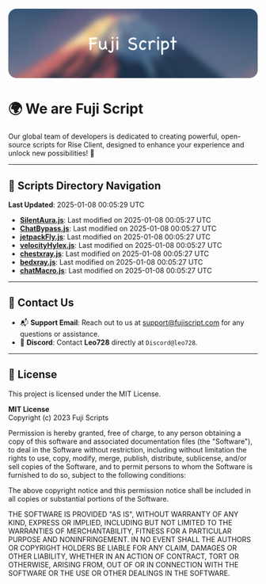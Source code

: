 ![Banner](.github/b.webp)

# 🌍 **We are Fuji Script**

Our global team of developers is dedicated to creating powerful, open-source scripts for Rise Client, designed to enhance your experience and unlock new possibilities! 🌟

---
<!-- SCRIPTS_NAVIGATION_START -->
## 📂 **Scripts Directory Navigation**

**Last Updated**: 2025-01-08 00:05:29 UTC

- **[SilentAura.js](scripts/SilentAura.js)**: Last modified on 2025-01-08 00:05:27 UTC
- **[ChatBypass.js](scripts/ChatBypass.js)**: Last modified on 2025-01-08 00:05:27 UTC
- **[jetpackFly.js](scripts/jetpackFly.js)**: Last modified on 2025-01-08 00:05:27 UTC
- **[velocityHylex.js](scripts/velocityHylex.js)**: Last modified on 2025-01-08 00:05:27 UTC
- **[chestxray.js](scripts/chestxray.js)**: Last modified on 2025-01-08 00:05:27 UTC
- **[bedxray.js](scripts/bedxray.js)**: Last modified on 2025-01-08 00:05:27 UTC
- **[chatMacro.js](scripts/chatMacro.js)**: Last modified on 2025-01-08 00:05:27 UTC

<!-- SCRIPTS_NAVIGATION_END -->

---

## 💬 **Contact Us**  
- 📬 **Support Email**: Reach out to us at [support@fujiscript.com](mailto:support@fujiscript.com) for any questions or assistance.  
- 💬 **Discord**: Contact **Leo728** directly at `Discord@leo728`.

---

## 📜 **License**

This project is licensed under the MIT License.  

**MIT License**  
Copyright (c) 2023 Fuji Scripts  

Permission is hereby granted, free of charge, to any person obtaining a copy of this software and associated documentation files (the "Software"), to deal in the Software without restriction, including without limitation the rights to use, copy, modify, merge, publish, distribute, sublicense, and/or sell copies of the Software, and to permit persons to whom the Software is furnished to do so, subject to the following conditions:  

The above copyright notice and this permission notice shall be included in all copies or substantial portions of the Software.  

THE SOFTWARE IS PROVIDED "AS IS", WITHOUT WARRANTY OF ANY KIND, EXPRESS OR IMPLIED, INCLUDING BUT NOT LIMITED TO THE WARRANTIES OF MERCHANTABILITY, FITNESS FOR A PARTICULAR PURPOSE AND NONINFRINGEMENT. IN NO EVENT SHALL THE AUTHORS OR COPYRIGHT HOLDERS BE LIABLE FOR ANY CLAIM, DAMAGES OR OTHER LIABILITY, WHETHER IN AN ACTION OF CONTRACT, TORT OR OTHERWISE, ARISING FROM, OUT OF OR IN CONNECTION WITH THE SOFTWARE OR THE USE OR OTHER DEALINGS IN THE SOFTWARE.  
